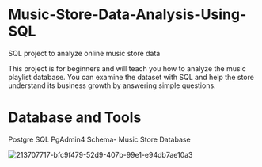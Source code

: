 # Music-Store-Data-Analysis-Using-SQL
SQL project to analyze online music store data

This project is for beginners and will teach you how to analyze the music playlist database. You can examine the dataset with SQL and help the store understand its business growth by answering simple questions.


# Database and Tools
Postgre SQL
PgAdmin4
Schema- Music Store Database

![213707717-bfc9f479-52d9-407b-99e1-e94db7ae10a3](https://github.com/user-attachments/assets/a29f6280-cd3f-4a60-8b82-08b6ee0cb87e)

